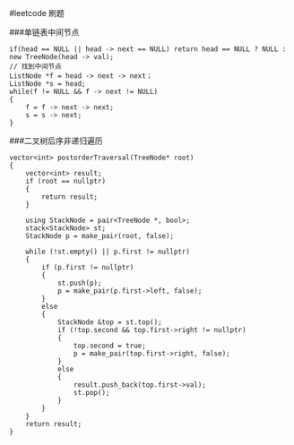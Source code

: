 #leetcode 刷题


###单链表中间节点

	if(head == NULL || head -> next == NULL) return head == NULL ? NULL : new TreeNode(head -> val);
	// 找到中间节点
	ListNode *f = head -> next -> next；
	ListNode *s = head;
	while(f != NULL && f -> next != NULL)
	{
    	f = f -> next -> next;
    	s = s -> next;
	}


###二叉树后序非递归遍历

	vector<int> postorderTraversal(TreeNode* root)
    {
        vector<int> result;
        if (root == nullptr)
        {
            return result;
        }

        using StackNode = pair<TreeNode *, bool>;
        stack<StackNode> st;
        StackNode p = make_pair(root, false);

        while (!st.empty() || p.first != nullptr)
        {
            if (p.first != nullptr)
            {
                st.push(p);
                p = make_pair(p.first->left, false);
            }
            else
            {
                StackNode &top = st.top();
                if (!top.second && top.first->right != nullptr)
                {
                    top.second = true;
                    p = make_pair(top.first->right, false);
                }
                else
                {
                    result.push_back(top.first->val);
                    st.pop();
                }
            }
        }
        return result;
    }